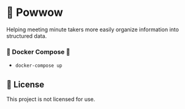 :rocket: Powwow
===========
Helping meeting minute takers more easily organize information into structured data.

### :whale2: Docker Compose :whale2:
* `docker-compose up`

## :book: License
This project is not licensed for use.
